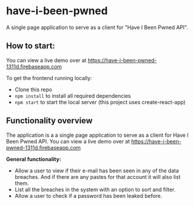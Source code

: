 # have-i-been-pwned

A single page application to serve as a client for "Have I Been Pwned API".

## How to start:

You can view a live demo over at https://have-i-been-pwned-1311d.firebaseapp.com

To get the frontend running locally:

- Clone this repo
- `npm install` to install all required dependencies
- `npm start` to start the local server (this project uses create-react-app)


## Functionality overview

The application is a a single page application to serve as a client for Have I Been Pwned API. You can view a live demo over at https://have-i-been-pwned-1311d.firebaseapp.com

**General functionality:**

- Allow a user to view if their e-mail has been seen in any of the data breaches. And if there are any pastes for that account it will also list them.
- List all the breaches in the system with an option to sort and filter.
- Allow a user to check if a password has been leaked before.
